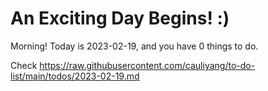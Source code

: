 # An Exciting Day Begins! :)

Morning! Today is 2023-02-19, and you have 0 things to do.

Check https://raw.githubusercontent.com/cauliyang/to-do-list/main/todos/2023-02-19.md